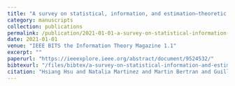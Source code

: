 ```yaml
---
title: "A survey on statistical, information, and estimation—theoretic views on privacy"
category: manuscripts
collection: publications
permalink: /publication/2021-01-01-a-survey-on-statistical-information-and-estimation-theoretic
date: 2021-01-01
venue: "IEEE BITS the Information Theory Magazine 1.1"
excerpt: ""
paperurl: "https://ieeexplore.ieee.org/abstract/document/9524532/"
bibtexurl: "/files/bibtex/a-survey-on-statistical-information-and-estimation-theoretic.bib"
citation: "Hsiang Hsu and Natalia Martinez and Martin Bertran and Guillermo Sapiro and Flavio P Calmon. “A survey on statistical, information, and estimation—theoretic views on privacy.” IEEE BITS the Information Theory Magazine."
---
```


<!-- add abstract or notes here -->
